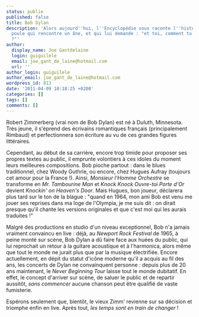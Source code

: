 ```yaml
---
status: publie
published: false
title: Bob Dylan
description: 'Alors aujourd''hui, l''Encyclopédie vous raconte l''histoire d''une
  poule qui rencontre un âne, et qui lui demande : "et toi, comment tu t''appelles
  ?"'
author:
  display_name: Joe Gantdelaine
  login: guiguilele
  email: joe_gant_de_laine@hotmail.com
  url: ''
author_login: guiguilele
author_email: joe_gant_de_laine@hotmail.com
wordpress_id: 813
date: '2011-04-09 10:18:25 +0200'
categories: []
tags: []
comments: []
---
```

Robert Zimmerberg (vrai nom de Bob Dylan) est né à Duluth, Minnesota. Très jeune, il s'éprend des écrivains romantiques français (principalement Rimbaud) et perfectionnera son écriture au vu de ces grandes figures littéraires.

Cependant, au début de sa carrière, encore trop timide pour proposer ses propres textes au public, il emprunte volontiers à ces idoles du moment leurs meilleures compositions. Bob pioche partout : dans le blues traditionnel, chez Woody Guthrie, ou encore, chez Hugues Aufray (toujours cet amour pour la France !). Ainsi, *Monsieur l'Homme Orchestre* se transforme en *Mr. Tambourine Man* et *Knock Knock Ouvre-toi Porte d'Or* devient *Knockin' on Heaven's Door*. Mais Hugues, bon joueur, déclarera plus tard sur le ton de la blague : "quand en 1964, mon ami Bob est venu me jouer ses reprises dans ma loge de l'Olympia, je me suis dit : on dirait presque qu'il chante les versions originales et que c'est moi qui les aurais traduites !"

Malgré des productions en studio d'un niveau exceptionnel, Bob n'a jamais vraiment convaincu en live : déjà, au *Newport Rock Festival* de 1965, à peine monté sur scène, Bob Dylan a dû faire face aux huées du public, qui lui reprochait un retour à la guitare acoustique et à l'harmonica, alors même que tout le monde ne jurait plus que par la musique électrifiée. Encore actuellement, en dépit du statut d'icône moderne qu'il a acquis au fil des ans, les concerts de Dylan ne convainquent personne : depuis plus de 20 ans maintenant, le *Never Beginning Tour* laisse tout le monde dubitatif. En effet, le concept d'arriver sur scène, de saluer le public et de repartir aussitôt, *sans commencer* aucune chanson peut être qualifié de vaste fumisterie.

Espérons seulement que, bientôt, le vieux Zimm' revienne sur sa décision et triomphe enfin en live. Après tout, *les temps sont en train de changer* !
